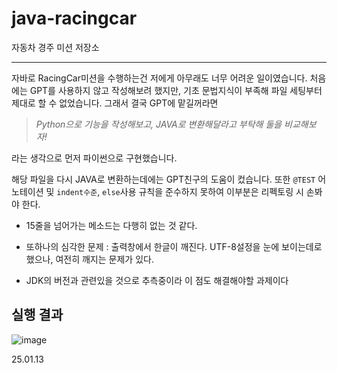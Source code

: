 # java-racingcar
자동차 경주 미션 저장소

---
자바로 RacingCar미션을 수행하는건 저에게 아무래도 너무 어려운 일이였습니다.
처음에는 GPT를 사용하지 않고 작성해보려 했지만, 기초 문법지식이 부족해 파일 세팅부터 제대로 할 수 없었습니다. 
그래서 결국 GPT에 맡길꺼라면
>_Python으로 기능을 작성해보고, JAVA로 변환해달라고 부탁해 둘을 비교해보자!_

라는 생각으로 먼저 파이썬으로 구현했습니다.

해당 파일을 다시 JAVA로 변환하는데에는 GPT친구의 도움이 컸습니다. 
또한 `@TEST` 어노테이션 및 `indent수준`, `else`사용 규칙을 준수하지 못하여 이부분은 리펙토링 시 손봐야 한다.

- 15줄을 넘어가는 메소드는 다행히 없는 것 같다.

- 또하나의 심각한 문제 : 출력창에서 한글이 깨진다. UTF-8설정을 눈에 보이는데로 했으나, 여전히 깨지는 문제가 있다.
- JDK의 버전과 관련있을 것으로 추측중이라 이 점도 해결해야할 과제이다

## 실행 결과
![image](https://github.com/user-attachments/assets/8cf3435c-5d8e-4859-84ee-49f5e049aa27)

25.01.13
